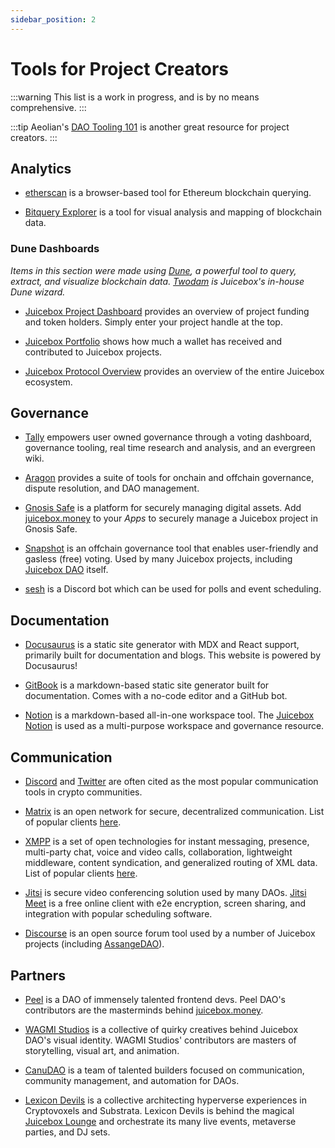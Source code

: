 ```yaml
---
sidebar_position: 2
---
```


# Tools for Project Creators

:::warning
This list is a work in progress, and is by no means comprehensive.
:::

:::tip
Aeolian's [DAO Tooling 101](https://info.juicebox.money/blog/dao-tooling-101/) is another great resource for project creators.
:::

## Analytics

* [etherscan](https://etherscan.io/) is a browser-based tool for Ethereum blockchain querying.

* [Bitquery Explorer](https://explorer.bitquery.io/) is a tool for visual analysis and mapping of blockchain data.

### Dune Dashboards

*Items in this section were made using [Dune](https://dune.xyz/home), a powerful tool to query, extract, and visualize blockchain data. [Twodam](https://twitter.com/twodam_eth) is Juicebox's in-house Dune wizard.*

* [Juicebox Project Dashboard](https://dune.xyz/twodam/Juicebox-Projects) provides an overview of project funding and token holders. Simply enter your project handle at the top.

* [Juicebox Portfolio](https://dune.xyz/twodam/Juicebox-Portfolio) shows how much a wallet has received and contributed to Juicebox projects.

* [Juicebox Protocol Overview](https://dune.xyz/twodam/Juicebox-Protocol-Overview) provides an overview of the entire Juicebox ecosystem.

## Governance

* [Tally](https://www.tally.xyz/) empowers user owned governance through a voting dashboard, governance tooling, real time research and analysis, and an evergreen wiki.

* [Aragon](https://aragon.org/) provides a suite of tools for onchain and offchain governance, dispute resolution, and DAO management.

* [Gnosis Safe](https://gnosis-safe.io/) is a platform for securely managing digital assets. Add [juicebox.money](https://www.juicebox.money) to your *Apps* to securely manage a Juicebox project in Gnosis Safe.

* [Snapshot](https://snapshot.org/#/) is an offchain governance tool that enables user-friendly and gasless (free) voting. Used by many Juicebox projects, including [Juicebox DAO](https://snapshot.org/#/jbdao.eth/) itself.

* [sesh](https://sesh.fyi/) is a Discord bot which can be used for polls and event scheduling.

## Documentation

* [Docusaurus](https://docusaurus.io/) is a static site generator with MDX and React support, primarily built for documentation and blogs. This website is powered by Docusaurus!

* [GitBook](https://www.gitbook.com/) is a markdown-based static site generator built for documentation. Comes with a no-code editor and a GitHub bot. 

* [Notion](https://www.notion.so/) is a markdown-based all-in-one workspace tool. The [Juicebox Notion](https://juicebox.notion.site/Juicebox-Notion-7b2436cec0c145c88b3efa0376c6dba3) is used as a multi-purpose workspace and governance resource.

## Communication

* [Discord](https://www.discord.gg) and [Twitter](https://www.twitter.com) are often cited as the most popular communication tools in crypto communities.

* [Matrix](https://matrix.org/) is an open network for secure, decentralized communication. List of popular clients [here](https://matrix.org/clients/).

* [XMPP](https://xmpp.org/) is a set of open technologies for instant messaging, presence, multi-party chat, voice and video calls, collaboration, lightweight middleware, content syndication, and generalized routing of XML data. List of popular clients [here](https://xmpp.org/getting-started/).

* [Jitsi](https://jitsi.org/) is secure video conferencing solution used by many DAOs. [Jitsi Meet](https://meet.jit.si/) is a free online client with e2e encryption, screen sharing, and integration with popular scheduling software.

* [Discourse](https://github.com/discourse) is an open source forum tool used by a number of Juicebox projects (including [AssangeDAO](https://forum.assangedao.org/)).

## Partners

* [Peel](https://juicebox.money/#/p/peel) is a DAO of immensely talented frontend devs. Peel DAO's contributors are the masterminds behind [juicebox.money](https://www.juicebox.money).

* [WAGMI Studios](https://juicebox.money/#/p/wagmistudios) is a collective of quirky creatives behind Juicebox DAO's visual identity. WAGMI Studios' contributors are masters of storytelling, visual art, and animation.

* [CanuDAO](https://juicebox.money/#/p/canudaocomm) is a team of talented builders focused on communication, community management, and automation for DAOs.

* [Lexicon Devils](https://juicebox.money/#/p/lexicondevils) is a collective architecting hyperverse experiences in Cryptovoxels and Substrata. Lexicon Devils is behind the magical [Juicebox Lounge](http://juicebox.lexicondevils.xyz/) and orchestrate its many live events, metaverse parties, and DJ sets.

